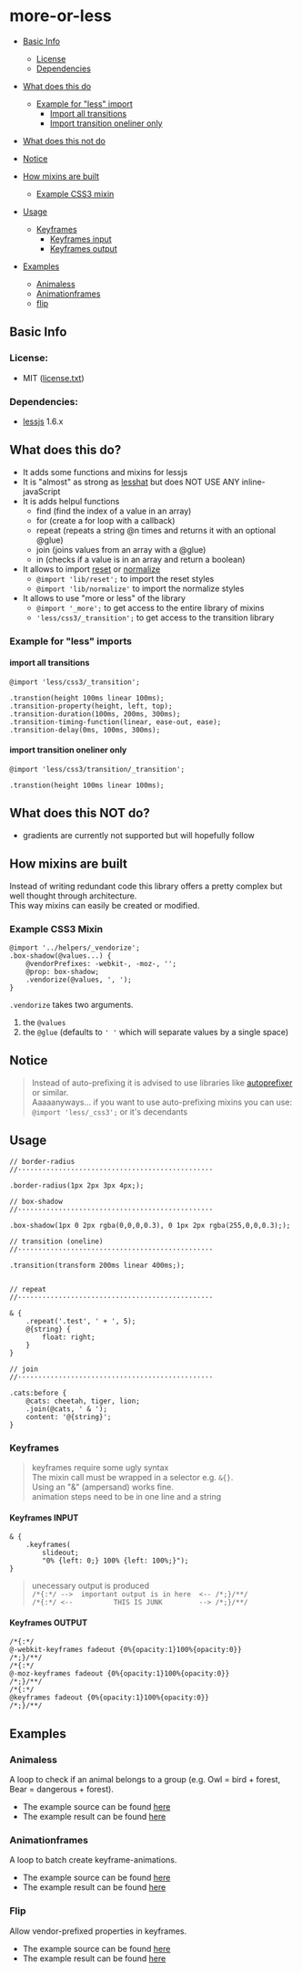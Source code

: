 # more-or-less

* [Basic Info](#basic-info)
    * [License](#license)
    * [Dependencies](#dependencies)
* [What does this do](#what-does-this-do)
    * [Example for "less" import](#example-for-less-imports)
        * [Import all transitions](#import-all-transitions)
        * [Import transition oneliner only](#import-transition-oneliner-only)

* [What does this not do](#what-does-this-not-do)
* [Notice](#notice)
* [How mixins are built](#how-mixins-are-built)
    * [Example CSS3 mixin](#example-css3-mixin)
* [Usage](#usage)
    * [Keyframes](#keyframes)
        * [Keyframes input](#keyframes-input)
        * [Keyframes output](#keyframes-output)
* [Examples](#examples)
    * [Animaless](#animaless)
    * [Animationframes](#animationframes)
    * [flip](#flip)



## Basic Info
### License:

* MIT ([license.txt][0])

### Dependencies:

* [lessjs][4] 1.6.x

## What does this do?

* It adds some functions and mixins for lessjs
* It is "almost" as strong as [lesshat][3] but does NOT USE ANY inline-javaScript
* It is adds helpul functions 
    * find (find the index of a value in an array)
    * for (create a for loop with a callback)
    * repeat (repeats a string @n times and returns it with an optional @glue)
    * join (joins values from an array with a @glue)
    * in (checks if a value is in an array and return a boolean)
* It allows to import [reset][7] or [normalize][8]
    * `@import 'lib/reset';` to import the reset styles
    * `@import 'lib/normalize'` to import the normalize styles
* It allows to use "more or less" of the library
    * `@import '_more';` to get access to the entire library of mixins
    * `'less/css3/_transition';` to get access to the transition library

### Example for "less" imports

#### import all transitions

```less
@import 'less/css3/_transition';

.transtion(height 100ms linear 100ms);
.transition-property(height, left, top);
.transition-duration(100ms, 200ms, 300ms);
.transition-timing-function(linear, ease-out, ease);
.transition-delay(0ms, 100ms, 300ms);
```

#### import transition oneliner only

```less
@import 'less/css3/transition/_transition';

.transtion(height 100ms linear 100ms);
```

## What does this NOT do?

* gradients are currently not supported but will hopefully follow

## How mixins are built

Instead of writing redundant code this library offers a pretty complex but well thought through architecture.  
This way mixins can easily be created or modified.

### Example CSS3 Mixin

```less
@import '../helpers/_vendorize';
.box-shadow(@values...) {
    @vendorPrefixes: -webkit-, -moz-, '';
    @prop: box-shadow;
    .vendorize(@values, ', ');
}
```

`.vendorize` takes two arguments.  

1. the `@values`
2. the `@glue` (defaults to `' '` which will separate values by a single space)

## Notice

>  Instead of auto-prefixing it is advised to use libraries like [autoprefixer][6] or similar.  
>  Aaaaanyways... if you want to use auto-prefixing mixins you can use:  
>  `@import 'less/_css3';` or it's decendants  

## Usage

```less
// border-radius
//················································

.border-radius(1px 2px 3px 4px;);

// box-shadow
//················································

.box-shadow(1px 0 2px rgba(0,0,0,0.3), 0 1px 2px rgba(255,0,0,0.3););

// transition (oneline)
//················································

.transition(transform 200ms linear 400ms;);


// repeat
//················································

& {
    .repeat('.test', ' + ', 5);
    @{string} {
        float: right;
    }
}

// join
//················································

.cats:before {
    @cats: cheetah, tiger, lion;
    .join(@cats, ' & ');
    content: '@{string}';
}

```

### Keyframes

> keyframes require some ugly syntax  
> The mixin call must be wrapped in a selector e.g. `&{}`.  
> Using an "&" (ampersand) works fine.  
> animation steps need to be in one line and a string


#### Keyframes INPUT

```less
& {
    .keyframes(
        slideout;
        "0% {left: 0;} 100% {left: 100%;}");
}
```
> unecessary output is produced  
> `/*{:*/ -->  important output is in here  <-- /*;}/**/`  
> `/*{:*/ <--          THIS IS JUNK         --> /*;}/**/`  

#### Keyframes OUTPUT

```less
/*{:*/
@-webkit-keyframes fadeout {0%{opacity:1}100%{opacity:0}}
/*;}/**/
/*{:*/
@-moz-keyframes fadeout {0%{opacity:1}100%{opacity:0}}
/*;}/**/
/*{:*/
@keyframes fadeout {0%{opacity:1}100%{opacity:0}}
/*;}/**/
```

## Examples

### Animaless

A loop to check if an animal belongs to a group (e.g. Owl = bird + forest, Bear = dangerous + forest).

* The example source can be found [here][11]
* The example result can be found [here][12]

### Animationframes

A loop to batch create keyframe-animations.

* The example source can be found [here][13]
* The example result can be found [here][14]

### Flip

Allow vendor-prefixed properties in keyframes.

* The example source can be found [here][15]
* The example result can be found [here][16]


[0]:  https://github.com/pixelass/more-or-less/blob/master/license.txt
[1]:  https://github.com/pixelass
[2]:  https://github.com/seven-phases-max
[3]:  https://github.com/csshat/lesshat
[4]:  https://github.com/less/less.js
[5]:  https://github.com/less/less.js/pull/1788
[6]:  https://github.com/ai/autoprefixer
[7]:  http://meyerweb.com/eric/tools/css/reset/
[8]:  https://github.com/necolas/normalize.css/
[9]:  http://meyerweb.com/
[10]: https://github.com/necolas
[11]: https://github.com/pixelass/more-or-less/blob/master/examples/less/animaless.less
[12]: http://pixelass.github.io/more-or-less/examples/animaless.html
[13]: https://github.com/pixelass/more-or-less/blob/master/examples/less/animationframes.less
[14]: http://pixelass.github.io/more-or-less/examples/animationframes.html
[15]: https://github.com/pixelass/more-or-less/blob/master/examples/less/flip.less
[16]: http://pixelass.github.io/more-or-less/examples/flip.html
[17]: https://github.com/jantimon
